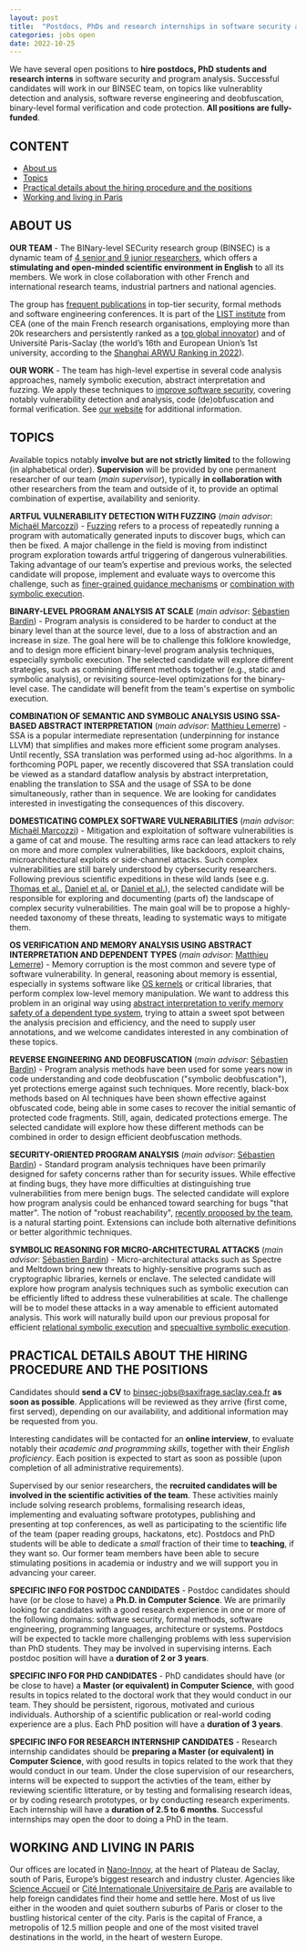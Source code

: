 ```yaml
---
layout: post
title:  "Postdocs, PhDs and research internships in software security and program analysis"
categories: jobs open
date: 2022-10-25
---
```

We have several open positions to **hire postdocs, PhD students and research interns** in software security and program analysis. Successful candidates will work in our BINSEC team, on topics like vulnerablity detection and analysis, software reverse engineering and deobfuscation, binary-level formal verification and code protection. 
**All positions are fully-funded**.



## CONTENT 
* [About us](#about-us)
* [Topics](#topics)
* [Practical details about the hiring procedure and the positions](#practical-details-about-the-hiring-procedure-and-the-positions)
* [Working and living in Paris](#working-and-living-in-paris)


## ABOUT US

**OUR TEAM** - The BINary-level SECurity research group (BINSEC) is a dynamic team of [4 senior and 9 junior researchers][team], which offers a **stimulating and open-minded scientific environment in English** to all its members. We work in close collaboration with other French and international research teams, industrial partners and national agencies. 

The group has [frequent publications][publications] in top-tier security, formal methods and software engineering conferences. It is part of the [LIST institute][list] from CEA (one of the main French research organisations, employing more than 20k researchers and persistently ranked as a [top global innovator][clarivate]) and of Université Paris-Saclay (the world’s 16th and European Union’s 1st university, according to the [Shanghai ARWU Ranking in 2022][shangai]).  

**OUR WORK** - The team has high-level expertise in several code analysis approaches, namely symbolic execution, abstract interpretation and fuzzing. We apply these techniques to [improve software security][walloffame], covering notably vulnerability detection and analysis, code (de)obfuscation and formal verification. See [our website][website] for additional information. 

## TOPICS

Available topics notably **involve but are not strictly limited** to the following (in alphabetical order).
**Supervision** will be provided by one permanent researcher of our team (*main supervisor*), typically **in collaboration with** other researchers from the team and outside of it, to provide an optimal combination of expertise, availability and seniority.

**ARTFUL VULNERABILITY DETECTION WITH FUZZING** (*main advisor*: [Michaël Marcozzi][marcozzi]) - [Fuzzing][fuzzing] refers to a process of repeatedly running a program with automatically generated inputs to discover bugs, which can then be fixed. A major challenge in the field is moving from indistinct program exploration towards artful triggering of dangerous vulnerabilities. Taking advantage of our team’s expertise and previous works, the selected candidate will propose, implement and evaluate ways to overcome this challenge, such as [finer-grained guidance mechanisms][ndssfuzz] or [combination with symbolic execution][fps]. 

**BINARY-LEVEL PROGRAM ANALYSIS AT SCALE** (*main advisor*: [Sébastien Bardin][bardin]) - Program analysis is considered to be harder to conduct at the binary level than at the source level, due to a loss of abstraction and an increase in size. The goal here will be to challenge this folklore knowledge, and to design more efficient binary-level program analysis techniques, especially symbolic execution. The selected candidate will explore different strategies, such as combining different methods together (e.g., static and symbolic analysis), or revisiting source-level optimizations for the binary-level case. The candidate will benefit from the team's expertise on symbolic execution.   

**COMBINATION OF SEMANTIC AND SYMBOLIC ANALYSIS USING SSA-BASED ABSTRACT INTERPRETATION** (*main advisor*: [Matthieu Lemerre][lemerre]) - SSA is a popular intermediate representation (underpinning for instance LLVM) that simplifies and makes more efficient some program analyses. Until recently, SSA translation was performed using ad-hoc algorithms. In a forthcoming POPL paper, we recently discovered that SSA translation could be viewed as a standard dataflow analysis by abstract interpretation, enabling the translation to SSA and the usage of SSA to be done simultaneously, rather than in sequence. We are looking for candidates interested in investigating the consequences of this discovery.

**DOMESTICATING COMPLEX SOFTWARE VULNERABILITIES** (*main advisor*: [Michaël Marcozzi][marcozzi]) - Mitigation and exploitation of software vulnerabilities is a game of cat and mouse. The resulting arms race can lead attackers to rely on more and more complex vulnerabilities, like backdoors, exploit chains, microarchitectural exploits or side-channel attacks. Such complex vulnerabilities are still barely understood by cybersecurity researchers. Following previous scientific expeditions in these wild lands (see e.g. [Thomas et al.][backdoors], [Daniel et al.][SP2020] or [Daniel et al.][NDSS2021]), the selected candidate will be responsible for exploring and documenting (parts of) the landscape of complex security vulnerabilities. The main goal will be to propose a highly-needed taxonomy of these threats, leading to systematic ways to mitigate them.  

**OS VERIFICATION AND MEMORY ANALYSIS USING  ABSTRACT INTERPRETATION AND DEPENDENT TYPES** (*main advisor*: [Matthieu Lemerre][lemerre]) - Memory corruption is the most common and severe type of software vulnerability. In general, reasoning about memory is essential, especially in systems software like [OS kernels][RTAS2021] or critical libraries, that perform complex low-level memory manipulation. We want to address this problem in an original way using [abstract interpretation to verify memory safety of a dependent type system][VMCAI2022], trying to attain a sweet spot between the analysis precision and efficiency, and the need to supply user annotations, and we welcome candidates interested in any combination  of these topics.

**REVERSE ENGINEERING AND DEOBFUSCATION** (*main advisor*: [Sébastien Bardin][bardin]) - Program analysis methods have been used for some years now in code understanding and code deobfuscation ("symbolic deobfuscation"), yet protections emerge against such techniques. More recently, black-box methods based on AI techniques have been shown effective against obfuscated code, being able in some cases to recover the initial semantic of protected code fragments. Still, again, dedicated protections emerge. The selected candidate will explore how these different methods can be combined in order to design efficient deobfuscation methods. 

**SECURITY-ORIENTED PROGRAM ANALYSIS** (*main advisor*: [Sébastien Bardin][bardin]) - Standard program analysis techniques have been primarily designed for safety concerns rather than for security issues. While effective at finding bugs, they have more difficulties at distinguishing true vulnerabilities from mere benign bugs. The selected candidate will explore how program analysis could be enhanced toward searching for bugs "that matter". The notion of "robust reachability", [recently proposed by the team][CAV2021], is a natural starting point. Extensions can include both alternative definitions or better algorithmic techniques. 

**SYMBOLIC REASONING FOR MICRO-ARCHITECTURAL ATTACKS** (*main advisor*: [Sébastien Bardin][bardin]) - Micro-architectural attacks such as Spectre and Meltdown bring new threats to highly-sensitive programs such as cryptographic libraries, kernels or enclave. The selected candidate  will explore how program analysis techniques such as symbolic execution can be efficiently lifted to address these vulnerabilities at scale. The challenge will be to model these attacks in a way amenable to efficient automated analysis. This work will naturally build upon our previous proposal for efficient [relational symbolic execution][SP2020] and [specualtive symbolic execution][NDSS2021].  

## PRACTICAL DETAILS ABOUT THE HIRING PROCEDURE AND THE POSITIONS

Candidates should **send a CV** to <binsec-jobs@saxifrage.saclay.cea.fr> **as soon as possible**. Applications will be reviewed as they arrive (first come, first served), depending on our availability, and additional information may be requested from you.

Interesting candidates will be contacted for an **online interview**, to evaluate notably their *academic and programming skills*, together with their *English proficiency*. Each position is expected to start as soon as possible (upon completion of all administrative requirements). 

Supervised by our senior researchers, the **recruited candidates will be involved in the scientific activities of the team**. These activities mainly include solving research problems, formalising research ideas, implementing and evaluating software prototypes, publishing and presenting at top conferences, as well as participating to the scientific life of the team (paper reading groups, hackatons, etc). Postdocs and PhD students will be able to dedicate a *small* fraction of their time to **teaching**, if they want so. Our former team members have been able to secure stimulating positions in academia or industry and we will support you in advancing your career.

**SPECIFIC INFO FOR POSTDOC CANDIDATES** - Postdoc candidates should have (or be close to have) a **Ph.D. in Computer Science**. We are primarily looking for candidates with a good research experience in one or more of the following domains: software security, formal methods, software engineering, programming languages, architecture or systems. Postdocs will be expected to tackle more challenging problems with less supervision than PhD students. They may be involved in supervising interns. Each postdoc position will have a **duration of 2 or 3 years**.

**SPECIFIC INFO FOR PHD CANDIDATES** - PhD candidates should have (or be close to have) a **Master (or equivalent) in Computer Science**, with good results in topics related to the doctoral work that they would conduct in our team. They should be persistent, rigorous, motivated and curious individuals. Authorship of a scientific publication or real-world coding experience are a plus. Each PhD position will have a **duration of 3 years**.

**SPECIFIC INFO FOR RESEARCH INTERNSHIP CANDIDATES** - Research internship candidates should be **preparing a Master (or equivalent) in Computer Science**, with good results in topics related to the work that they would conduct in our team. Under the close supervision of our researchers, interns will be expected to support the activties of the team, either by reviewing scientific litterature, or by testing and formalising research ideas, or by coding research prototypes, or by conducting research experiments. Each internship will have a **duration of 2.5 to 6 months**. Successful internships may open the door to doing a PhD in the team.

## WORKING AND LIVING IN PARIS

Our offices are located in [Nano-Innov][nano], at the heart of Plateau de Saclay, south of Paris, Europe’s biggest research and industry cluster. Agencies like [Science Accueil][scienceaccueil] or [Cité Internationale Universitaire de Paris][ciup] are available to help foreign candidates find their home and settle here. Most of us live either in the wooden and quiet southern suburbs of Paris or closer to the bustling historical center of the city. Paris is the capital of France, a metropolis of 12.5 million people and one of the most visited travel destinations in the world, in the heart of western Europe.

[list]: https://list.cea.fr/en/cybersecurity-toward-safety-and-privacy-by-design/
[shangai]: https://www.shanghairanking.com/institution/paris-saclay-university
[clarivate]: https://clarivate.com/derwent/top100innovators/company/cea-french-alternative-energies-and-atomic-energy-commission/
[backdoors]: https://dx.doi.org/10.1007/978-3-030-00470-5_5
[NDSS2021]: https://binsec.github.io/nutshells/ndss-21.html
[SP2020]: https://binsec.github.io/nutshells/sp-20.html
[CAV2021]: https://binsec.github.io/nutshells/cav-21.html
[VMCAI2022]: https://binsec.github.io/nutshells/vmcai-22.html
[RTAS2021]: https://binsec.github.io/nutshells/rtas-21.html
[fps]: https://binsec.github.io/nutshells/fps-21.html
[ndssfuzz]: https://binsec.github.io/nutshells/fuzzing-22.html
[fuzzing]: https://www.fuzzingbook.org/
[bardin]: http://sebastien.bardin.free.fr/
[lemerre]: https://binsec.github.io/people/lemerre.html
[marcozzi]: http://www.marcozzi.net
[team]: https://binsec.github.io/#people
[nano]: https://goo.gl/maps/Swn77dLqrKQki7zt9
[publications]: https://binsec.github.io/publications
[walloffame]: https://binsec.github.io/achievements
[website]: https://binsec.github.io
[scienceaccueil]: https://www.science-accueil.org/en/
[ciup]: https://www.ciup.fr/en/
